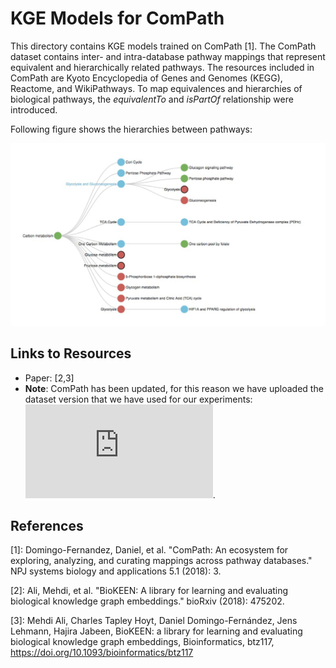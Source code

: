 # KGE Models for ComPath

This directory contains KGE models trained on ComPath [1]. The ComPath dataset contains inter- and intra-database pathway mappings
that represent equivalent and hierarchically related pathways. The resources included
in ComPath are Kyoto Encyclopedia of Genes and Genomes (KEGG),
Reactome, and WikiPathways. To map equivalences and hierarchies of
biological pathways, the *equivalentTo* and *isPartOf* relationship were introduced.

Following figure shows the hierarchies between pathways:

![Hierachies of pathways](https://github.com/SmartDataAnalytics/KEEN-Model-Zoo/blob/master/bioinformatics/ComPath/figures/compath_example.png)

## Links to Resources

* Paper: [2,3]
* **Note**: ComPath has been updated, for this reason we have uploaded the dataset version that we have used for
 our experiments: ![dataset](https://github.com/SmartDataAnalytics/KEEN-Model-Zoo/blob/master/bioinformatics/ComPath/compath.keen.tsv).






## References
[1]: Domingo-Fernandez, Daniel, et al. "ComPath: An ecosystem for exploring, analyzing, and curating mappings across
 pathway databases." NPJ systems biology and applications 5.1 (2018): 3.

[2]: Ali, Mehdi, et al. "BioKEEN: A library for learning and evaluating biological knowledge graph embeddings." bioRxiv (2018): 475202.

[3]: Mehdi Ali, Charles Tapley Hoyt, Daniel Domingo-Fernández, Jens Lehmann, Hajira Jabeen, BioKEEN: a library for 
learning and evaluating biological knowledge graph embeddings, Bioinformatics,
 btz117, https://doi.org/10.1093/bioinformatics/btz117
